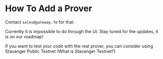 # How To Add a Prover

Contact `sales@gateway.fm` for that.

Currently it is impossible to do through the UI. Stay tuned for the updates, it is on our roadmap!

If you want to test your code with the real prover, you can consider using Stavanger Public Testnet (What is Stavanger Testnet?)
